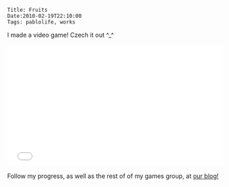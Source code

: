     Title: Fruits
    Date:2010-02-19T22:10:00
    Tags: pablolife, works

I made a video game!  Czech it out ^\_^

<iframe src="//player.vimeo.com/video/9592857;byline=0&amp;portrait=0&amp;badge=0" width="500" height="281" frameborder="0" webkitallowfullscreen mozallowfullscreen allowfullscreen></iframe>

Follow my progress, as well as the rest of of my games group, at [our blog!][1]


   [1]: http://brownandroidattack.blogspot.com

